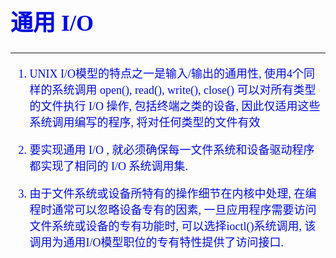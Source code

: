 <font size=4 color=light-blue face="微软雅黑">

# 通用 I/O

---

1. UNIX I/O模型的特点之一是输入/输出的通用性, 使用4个同样的系统调用 open(), read(), write(), close() 可以对所有类型的文件执行 I/O 操作, 包括终端之类的设备, 因此仅适用这些系统调用编写的程序, 将对任何类型的文件有效

2. 要实现通用 I/O , 就必须确保每一文件系统和设备驱动程序都实现了相同的 I/O 系统调用集.

3. 由于文件系统或设备所特有的操作细节在内核中处理, 在编程时通常可以忽略设备专有的因素, 一旦应用程序需要访问文件系统或设备的专有功能时, 可以选择ioctl()系统调用, 该调用为通用I/O模型职位的专有特性提供了访问接口.
